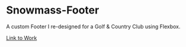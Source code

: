 # Snowmass-Footer
A custom Footer I re-designed for a Golf & Country Club using Flexbox.

[Link to Work](https://snowmass-footer.netlify.app/)
